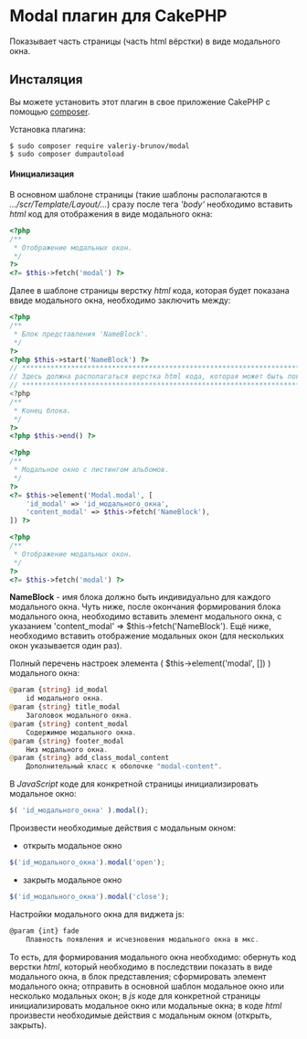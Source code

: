 # Modal плагин для CakePHP

Показывает часть страницы (часть html вёрстки) в виде модального окна.

## Инсталяция

Вы можете установить этот плагин в свое приложение CakePHP с помощью [composer](https://getcomposer.org).

Установка плагина:

```
$ sudo composer require valeriy-brunov/modal
$ sudo composer dumpautoload
```

#### Инициализация

В основном шаблоне страницы (такие шаблоны располагаются в _.../scr/Template/Layout/..._) сразу после тега _'body'_ необходимо вставить _html_ код для отображения в виде модального окна:

```php
<?php
/**
 * Отображение модальных окон.
 */
?>
<?= $this->fetch('modal') ?>
```

Далее в шаблоне страницы верстку _html_ кода, которая будет показана ввиде модального окна, необходимо заключить между:

```php
<?php
/**
 * Блок представления 'NameBlock'.
 */
?>
<?php $this->start('NameBlock') ?>
// ************************************************************************************************
// Здесь должна располагаться верстка html кода, которая может быть показана ввиде модального окна.
// ************************************************************************************************
<?php
/**
 * Конец блока.
 */
?>
<?php $this->end() ?>

<?php
/**
 * Модальное окно с листингом альбомов.
 */
?>
<?= $this->element('Modal.modal', [
	'id_modal' => 'id_модального_окна',
	'content_modal' => $this->fetch('NameBlock'),
]) ?>

<?php
/**
 * Отображение модальных окон.
 */
?>
<?= $this->fetch('modal') ?>
```

**NameBlock** - имя блока должно быть индивидуально для каждого модального окна. Чуть ниже, после окончания формирования блока модального окна, необходимо вставить элемент модального окна, с указанием 'content_modal' => $this->fetch('NameBlock'). Ещё ниже, необходимо вставить отображение модальных окон (для нескольких окон указывается один раз).

Полный перечень настроек элемента ( $this->element('modal', []) ) модального окна:

```php
@param {string} id_modal
	id модального окна.
@param {string} title_modal
	Заголовок модального окна.
@param {string} content_modal
	Cодержимое модального окна.
@param {string} footer_modal
 	Низ модального окна.
@param {string} add_class_modal_content
    Дополнительный класс к оболочке "modal-content".
```

В _JavaScript_ коде для конкретной страницы инициализировать модальное окно:

```js
$( 'id_модального_окна' ).modal();
```

Произвести необходимые действия с модальным окном:

 - открыть модальное окно

```js
$('id_модального_окна').modal('open');
```
 - закрыть модальное окно

```js
$('id_модального_окна').modal('close');
```
Настройки модального окна для виджета js:

```js
@param {int} fade
	Плавность появления и исчезновения модального окна в мкс.
```

То есть, для формирования модального окна необходимо: обернуть код верстки _html_, который необходимо в последствии показать в виде модального окна, в блок представления; сформировать элемент модального окна; отправить в основной шаблон модальное окно или несколько модальных окон; в _js_ коде для конкретной страницы инициализировать модальное окно или модальные окна; в коде _html_ произвести необходимые действия с модальным окном (открыть, закрыть).



